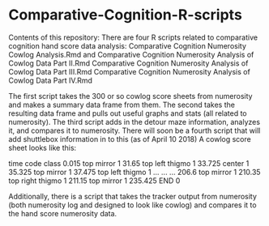 # Comparative-Cognition-R-scripts

Contents of this repository:
There are four R scripts related to comparative cognition hand score data analysis:
Comparative Cognition Numerosity Cowlog Analysis.Rmd and 
Comparative Cognition Numerosity Analysis of Cowlog Data Part II.Rmd
Comparative Cognition Numerosity Analysis of Cowlog Data Part III.Rmd
Comparative Cognition Numerosity Analysis of Cowlog Data Part IV.Rmd

The first script takes the 300 or so cowlog score sheets from numerosity and makes a summary data frame from them. 
The second takes the resulting data frame and pulls out useful graphs and stats (all related to numerosity).
The third script adds in the detour maze information, analyzes it, and compares it to numerosity. 
There will soon be a fourth script that will add shuttlebox information in to this (as of April 10 2018)
A cowlog score sheet looks like this:

time	code	class
0.015	 top mirror	1
31.65	 top left thigmo	1
33.725	 center	1
35.325	 top mirror	1
37.475	 top left thigmo	1
...
...
...
206.6	 top mirror	1
210.35	 top right thigmo	1
211.15	 top mirror	1
235.425	END	0

Additionally, there is a script that takes the tracker output from numerosity (both numerosity log and designed to look like cowlog)
and compares it to the hand score numerosity data. 